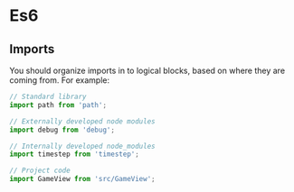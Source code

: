# Es6

## Imports

You should organize imports in to logical blocks, based on where they are coming from.  For example:

``` js
// Standard library
import path from 'path';

// Externally developed node modules
import debug from 'debug';

// Internally developed node_modules
import timestep from 'timestep';

// Project code
import GameView from 'src/GameView';
```
